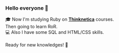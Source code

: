 ### Hello everyone 🙇

🎓 Now I'm studying Ruby on <a href="https://thinknetica.com/"><b>Thinknetica</b></a> courses.<br>
Then going to learn RoR.<br>
💻 Also I have some SQL and HTML/CSS skills.<br>
<br>
Ready for new knowledges! 💪<br>

<img source="https://img.shields.io/badge/HTML5-E34F26?style=for-the-badge&logo=html5&logoColor=white">
<img source="https://img.shields.io/badge/CSS3-1572B6?style=for-the-badge&logo=css3&logoColor=white"> 
<img source="https://img.shields.io/badge/Ruby-CC342D?style=for-the-badge&logo=ruby&logoColor=white"> 
